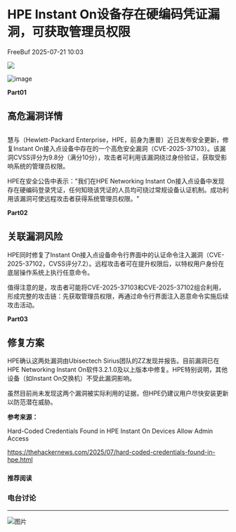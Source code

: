 #  HPE Instant On设备存在硬编码凭证漏洞，可获取管理员权限  
 FreeBuf   2025-07-21 10:03  
  
![](https://mmbiz.qpic.cn/mmbiz_gif/qq5rfBadR38jUokdlWSNlAjmEsO1rzv3srXShFRuTKBGDwkj4gvYy34iajd6zQiaKl77Wsy9mjC0xBCRg0YgDIWg/640?wx_fmt=gif "")  
  
  
![image](https://mmbiz.qpic.cn/mmbiz_jpg/qq5rfBadR385xfQfOZT3FGrBQUN2aE64DycpSrP5hNjqkVTPm6qRfIKd1BxvleAg5hKZ2iceqA7icUC43re9frrw/640?wx_fmt=jpeg&from=appmsg "")  
  
  
**Part01**  
## 高危漏洞详情  
##   
  
慧与（Hewlett-Packard Enterprise，HPE，前身为惠普）近日发布安全更新，修复Instant On接入点设备中存在的一个高危安全漏洞（CVE-2025-37103）。该漏洞CVSS评分为9.8分（满分10分），攻击者可利用该漏洞绕过身份验证，获取受影响系统的管理员权限。  
  
  
HPE在安全公告中表示："我们在HPE Networking Instant On接入点设备中发现存在硬编码登录凭证，任何知晓该凭证的人员均可绕过常规设备认证机制。成功利用该漏洞可使远程攻击者获得系统管理员权限。"  
  
  
**Part02**  
## 关联漏洞风险  
  
  
HPE同时修复了Instant On接入点设备命令行界面中的认证命令注入漏洞（CVE-2025-37102，CVSS评分7.2）。远程攻击者可在提升权限后，以特权用户身份在底层操作系统上执行任意命令。  
  
  
值得注意的是，攻击者可能将CVE-2025-37103和CVE-2025-37102组合利用，形成完整的攻击链：先获取管理员权限，再通过命令行界面注入恶意命令实施后续攻击活动。  
  
  
**Part03**  
## 修复方案  
  
  
HPE确认这两处漏洞由Ubisectech Sirius团队的ZZ发现并报告。目前漏洞已在HPE Networking Instant On软件3.2.1.0及以上版本中修复。HPE特别说明，其他设备（如Instant On交换机）不受此漏洞影响。  
  
  
虽然目前尚未发现这两个漏洞被实际利用的证据，但HPE仍建议用户尽快安装更新以防范潜在威胁。  
  
  
**参考来源：**  
  
Hard-Coded Credentials Found in HPE Instant On Devices Allow Admin Access  
  
https://thehackernews.com/2025/07/hard-coded-credentials-found-in-hpe.html  
  
  
###   
###   
###   
  
**推荐阅读**  
  
[](https://mp.weixin.qq.com/s?__biz=MjM5NjA0NjgyMA==&mid=2651324992&idx=1&sn=8303e67651ddba23a73497aeb18955fa&scene=21#wechat_redirect)  
  
### 电台讨论  
  
****  
  
  
  
![图片](https://mmbiz.qpic.cn/mmbiz_gif/qq5rfBadR3icF8RMnJbsqatMibR6OicVrUDaz0fyxNtBDpPlLfibJZILzHQcwaKkb4ia57xAShIJfQ54HjOG1oPXBew/640?wx_fmt=gif&wxfrom=5&wx_lazy=1&tp=webp "")  
  
   
  
